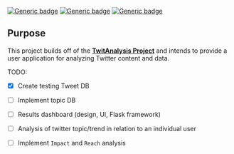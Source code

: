 [![Generic badge](https://img.shields.io/badge/Licence-MIT-blue.svg)](https://shields.io/)
[![Generic badge](https://img.shields.io/badge/Maintained-yes-green.svg)](https://shields.io/)
[![Generic badge](https://img.shields.io/badge/Python-3.10.6-yellow.svg)](https://shields.io/)

## Purpose
This project builds off of the [**TwitAnalysis Project**](https://github.com/michaelMondoro/TwitAnalysis) and intends to provide a user application for analyzing Twitter content and data.


TODO:
  - [x] Create testing Tweet DB
  - [ ] Implement topic DB
  - [ ] Results dashboard (design, UI, Flask framework)
  - [ ] Analysis of twitter topic/trend in relation to an individual user
  - [ ] Implement `Impact` and `Reach` analysis
  
  
